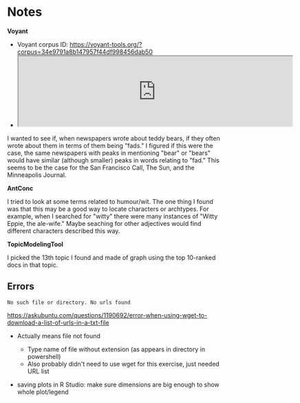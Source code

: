 # Notes
**Voyant**

* Voyant corpus ID: https://voyant-tools.org/?corpus=34e9791a8b147957f44df998456dab50
* <iframe style='width: 637px; height: 163px;' src='https://voyant-tools.org/tool/Phrases/?query=free&corpus=34e9791a8b147957f44df998456dab50'></ifra
  me>

The above section is interesting because it shows different groups of usage for the word "free":  relating to slavery, press, or passages.

* <iframe style='width: 564px; height: 335px;' src='https://voyant-tools.org/tool/Trends/?stopList=keywords-f0753fd4410091128048053659509d49&query=faddy&query=fad*&query=fad&query=%22new%20toys*%22&query=bear&query=bears&query=craze*&mode=&chartType=line&corpus=48d327dd945f1331190cc3dc30fb560f'></iframe>

I wanted to see if, when newspapers wrote about teddy bears, if they often wrote about them in terms of them being "fads." I figured if this were the case, the same newspapers with peaks in mentioning "bear" or "bears" would have similar (although smaller) peaks in words relating to "fad." This seems to be the case for the San Francisco Call, The Sun, and the Minneapolis Journal. 

**AntConc**

I tried to look at some terms related to humour/wit. The one thing I found was that this may be a good way to locate characters or archtypes. For example, when I searched for "witty" there were many instances of "Witty Eppie, the ale-wife." Maybe seaching for other adjectives would find different characters described this way. 

**TopicModelingTool**

I picked the 13th topic I found and made of graph using the top 10-ranked docs in that topic.

## Errors
`No such file or directory. No urls found`

https://askubuntu.com/questions/1190692/error-when-using-wget-to-download-a-list-of-urls-in-a-txt-file

* Actually means file not found
  * Type name of file without extension (as appears in directory in powershell)
  * Also probably didn't need to use wget for this exercise, just needed URL list
  
* saving plots in R Studio: make sure dimensions are big enough to show whole plot/legend

